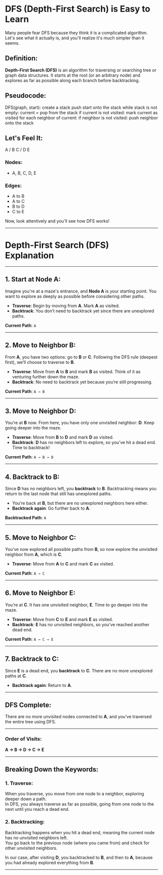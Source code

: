 # DFS (Depth-First Search) is Easy to Learn

Many people fear DFS because they think it is a complicated algorithm. Let's see what it actually is, and you'll realize it's much simpler than it seems.

## Definition:

**Depth-First Search (DFS)** is an algorithm for traversing or searching tree or graph data structures. It starts at the root (or an arbitrary node) and explores as far as possible along each branch before backtracking.

## Pseudocode:

DFS(graph, start):
    create a stack
    push start onto the stack
    while stack is not empty:
        current = pop from the stack
        if current is not visited:
            mark current as visited
            for each neighbor of current:
                if neighbor is not visited:
                    push neighbor onto the stack


## Let's Feel It:

A
/
B C /
D E


### Nodes:
- A, B, C, D, E

### Edges:
- A to B
- A to C
- B to D
- C to E

Now, look attentively and you'll see how DFS works!

---



# Depth-First Search (DFS) Explanation

---

## 1. Start at Node A:

Imagine you're at a maze's entrance, and **Node A** is your starting point. You want to explore as deeply as possible before considering other paths.

- **Traverse**: Begin by moving from **A**. Mark **A** as visited.
- **Backtrack**: You don’t need to backtrack yet since there are unexplored paths.

**Current Path**: `A`

---

## 2. Move to Neighbor B:

From **A**, you have two options: go to **B** or **C**. Following the DFS rule (deepest first), we’ll choose to traverse to **B**.

- **Traverse**: Move from **A** to **B** and mark **B** as visited. Think of it as venturing further down the maze.
- **Backtrack**: No need to backtrack yet because you’re still progressing.

**Current Path**: `A → B`

---

## 3. Move to Neighbor D:

You’re at **B** now. From here, you have only one unvisited neighbor: **D**. Keep going deeper into the maze.

- **Traverse**: Move from **B** to **D** and mark **D** as visited.
- **Backtrack**: **D** has no neighbors left to explore, so you’ve hit a dead end. Time to backtrack!

**Current Path**: `A → B → D`

---

## 4. Backtrack to B:

Since **D** has no neighbors left, you **backtrack** to **B**. Backtracking means you return to the last node that still has unexplored paths.

- You’re back at **B**, but there are no unexplored neighbors here either.
- **Backtrack again**: Go further back to **A**.

**Backtracked Path**: `A`

---

## 5. Move to Neighbor C:

You’ve now explored all possible paths from **B**, so now explore the unvisited neighbor from **A**, which is **C**.

- **Traverse**: Move from **A** to **C** and mark **C** as visited.

**Current Path**: `A → C`

---

## 6. Move to Neighbor E:

You’re at **C**. It has one unvisited neighbor, **E**. Time to go deeper into the maze.

- **Traverse**: Move from **C** to **E** and mark **E** as visited.
- **Backtrack**: **E** has no unvisited neighbors, so you’ve reached another dead end.

**Current Path**: `A → C → E`

---

## 7. Backtrack to C:

Since **E** is a dead end, you **backtrack** to **C**. There are no more unexplored paths at **C**.
- **Backtrack again**: Return to **A**.

---

## DFS Complete:

There are no more unvisited nodes connected to **A**, and you’ve traversed the entire tree using DFS.

---

### Order of Visits:
**A → B → D → C → E**

---

## Breaking Down the Keywords:

### 1. **Traverse**:
When you traverse, you move from one node to a neighbor, exploring deeper down a path.  
In DFS, you always traverse as far as possible, going from one node to the next until you reach a dead end.

### 2. **Backtracking**:
Backtracking happens when you hit a dead end, meaning the current node has no unvisited neighbors left.  
You go back to the previous node (where you came from) and check for other unvisited neighbors.

In our case, after visiting **D**, you backtracked to **B**, and then to **A**, because you had already explored everything from **B**.

---

